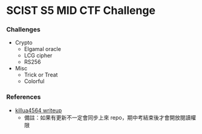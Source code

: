 # SCIST S5 MID CTF Challenge

### Challenges
* Crypto
  * Elgamal oracle
  * LCG cipher
  * RS256
* Misc
  * Trick or Treat
  * Colorful

### References
* [killua4564 writeup](https://hackmd.io/zBAmlpJITdmSh_olXwbnIQ)
  * 備註：如果有更新不一定會同步上來 repo，期中考結束後才會開放閱讀權限
